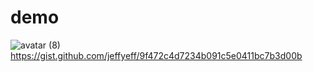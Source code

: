 # demo


![avatar (8)](https://github.com/jeffyeff/demo/assets/169057420/01b60b51-7e5f-4851-9e0b-6882af6ec2c5)
https://gist.github.com/jeffyeff/9f472c4d7234b091c5e0411bc7b3d00b
